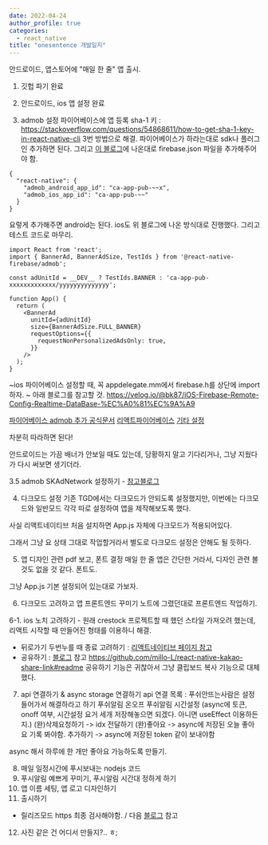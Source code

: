 ```yaml
---
date: 2022-04-24
author_profile: true
categories:
  - react_native
title: "onesentence 개발일지"
---
```


안드로이드, 앱스토어에 "매일 한 줄" 앱 출시.

1. 깃헙 파기 
완료

2. 안드로이드, ios 앱 설정
완료

3. admob 설정
파이어베이스에 앱 등록
sha-1 키 : https://stackoverflow.com/questions/54868611/how-to-get-sha-1-key-in-react-native-cli 3번 방법으로 해결.
파이어베이스가 하라는대로 sdk나 플러그인 추가하면 된다.
그리고 [이 블로그](https://success206.tistory.com/158)에 나온대로 firebase.json 파일을 추가해주어야 함.

```
{
  "react-native": {
    "admob_android_app_id": "ca-app-pub-~~x",
    "admob_ios_app_id": "ca-app-pub-~~"
  }
}
```

요렇게 추가해주면 android는 된다.
ios도 위 블로그에 나온 방식대로 진행했다.
그리고 테스트 코드로 마무리.
```
import React from 'react';
import { BannerAd, BannerAdSize, TestIds } from '@react-native-firebase/admob';

const adUnitId = __DEV__ ? TestIds.BANNER : 'ca-app-pub-xxxxxxxxxxxxx/yyyyyyyyyyyyyy';

function App() {
  return (
    <BannerAd
      unitId={adUnitId}
      size={BannerAdSize.FULL_BANNER}
      requestOptions={{
        requestNonPersonalizedAdsOnly: true,
      }}
    />
  );
}
```

~ios 파이어베이스 설정할 때, 꼭 appdelegate.mm에서 firebase.h를 상단에 import하자. ~
아래 블로그를 참고할 것.
https://velog.io/@bk87/iOS-Firebase-Remote-Config-Realtime-DataBase-%EC%A0%81%EC%9A%A9

<!-- iDFA 허용 여부 - https://gigas-blog.tistory.com/264
IDFA 기기 허용 설정 - https://velog.io/@minji0801/AdMob-%ED%85%8C%EC%8A%A4%ED%8A%B8-%EA%B8%B0%EA%B8%B0-%EB%93%B1%EB%A1%9D%ED%95%98%EA%B8%B0 -->

[파이어베이스 admob 추가 공식문서](https://firebase.google.com/docs/admob/ios/quick-start?hl=ko)
[리액트파이어베이스](https://rnfirebase.io/)
[기타 설정](https://rnfirebase.io/install-ios)

차분히 따라하면 된다!

안드로이드는 가끔 배너가 안보일 때도 있는데, 당황하지 말고 기다리거나, 그냥 지웠다가 다시 써보면 생기더라.

3.5 admob SKAdNetwork 설정하기 - [참고블로그](https://docko.tistory.com/entry/React-Native-%EC%95%A0%EB%93%9C%EB%AA%B9AdMob-iOS-14-%EC%A0%81%EC%9A%A9%ED%95%98%EA%B8%B0)

4. 다크모드 설정
기존 TGD에서는 다크모드가 안되도록 설정했지만, 이번에는 다크모드와 일반모드 각각 따로 설정하여 앱을 제작해보도록 했다.

사실 리액트네이티브 처음 설치하면 App.js 자체에 다크모드가 적용되어있다.

그래서 그냥 요 상태 그대로 작업할거라서 별도로 다크모드 설정은 안해도 될 듯하다.

5. 앱 디자인 관련 pdf 보고, 폰트 결정
매일 한 줄 앱은 간단한 거라서, 디자인 관련 볼 것도 없을 것 같다. 폰트도. 

그냥 App.js 기본 설정되어 있는대로 가보자.

6. 다크모드 고려하고 앱 프론트엔드 꾸미기
노트에 그렸던대로 프론트엔드 작업하기.

6-1. ios 노치 고려하기 - 원래 crestock 프로젝트할 때 했던 스타일 가져오려 했는데, 리액트 시작할 때 만들어진 형태를 이용하니 해결.




- 뒤로가기 두번누를 때 종료 고려하기 : [리액트네이티브 페이지 참고](https://reactnative.dev/docs/backhandler)
- 공유하기 : [블로그](https://c-u-f.tistory.com/22) 참고
https://github.com/millo-L/react-native-kakao-share-link#readme
공유하기 기능은 귀찮아서 그냥 클립보드 복사 기능으로 대체했다.

7. api 연결하기 & async storage 연결하기
api 연결 목록 : 
푸쉬안뜨는사람은 설정들어가서 해결하라고 하기
 푸쉬알림 온오프
 푸쉬알림 시간설정
 (async에 토큰, onoff 여부, 시간설정 요거 세개 저장해놓으면 되겠다. 아니면 useEffect 이용하든지.)
 (완)삭제요청하기 -> idx 전달하기
 (완)좋아요 -> async에 저장된 오늘 좋아요 기록 봐야함.
 추가하기 -> async에 저장된 token 같이 보내야함

 async 해서 하루에 한 개만 좋아요 가능하도록 만들기.


8. 매일 일정시간에 푸시보내는 nodejs 코드
9. 푸시알림 예쁘게 꾸미기, 푸시알림 시간대 정하게 하기
10. 앱 이름 세팅, 앱 로고 디자인하기
11. 출시하기
- 릴리즈모드 https 최종 검사해야함. / 다음 [블로그](https://thrillfighter.tistory.com/717) 참고
12. 사진 같은 건 어디서 만들지?.. ㅎ;



